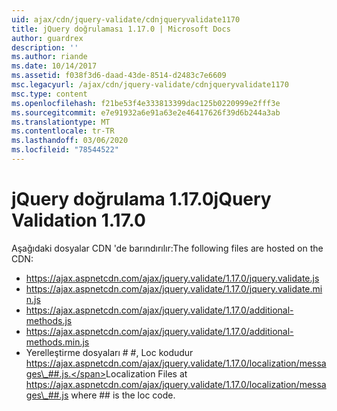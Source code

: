 ```yaml
---
uid: ajax/cdn/jquery-validate/cdnjqueryvalidate1170
title: jQuery doğrulaması 1.17.0 | Microsoft Docs
author: guardrex
description: ''
ms.author: riande
ms.date: 10/14/2017
ms.assetid: f038f3d6-daad-43de-8514-d2483c7e6609
msc.legacyurl: /ajax/cdn/jquery-validate/cdnjqueryvalidate1170
msc.type: content
ms.openlocfilehash: f21be53f4e333813399dac125b0220999e2fff3e
ms.sourcegitcommit: e7e91932a6e91a63e2e46417626f39d6b244a3ab
ms.translationtype: MT
ms.contentlocale: tr-TR
ms.lasthandoff: 03/06/2020
ms.locfileid: "78544522"
---
```

# <a name="jquery-validation-1170"></a><span data-ttu-id="a9c03-102">jQuery doğrulama 1.17.0</span><span class="sxs-lookup"><span data-stu-id="a9c03-102">jQuery Validation 1.17.0</span></span>

<span data-ttu-id="a9c03-103">Aşağıdaki dosyalar CDN 'de barındırılır:</span><span class="sxs-lookup"><span data-stu-id="a9c03-103">The following files are hosted on the CDN:</span></span>

- https://ajax.aspnetcdn.com/ajax/jquery.validate/1.17.0/jquery.validate.js
- https://ajax.aspnetcdn.com/ajax/jquery.validate/1.17.0/jquery.validate.min.js
- https://ajax.aspnetcdn.com/ajax/jquery.validate/1.17.0/additional-methods.js
- https://ajax.aspnetcdn.com/ajax/jquery.validate/1.17.0/additional-methods.min.js
- <span data-ttu-id="a9c03-104">Yerelleştirme dosyaları # #, Loc kodudur https://ajax.aspnetcdn.com/ajax/jquery.validate/1.17.0/localization/messages\_##.js.</span><span class="sxs-lookup"><span data-stu-id="a9c03-104">Localization Files at https://ajax.aspnetcdn.com/ajax/jquery.validate/1.17.0/localization/messages\_##.js where ## is the loc code.</span></span>
